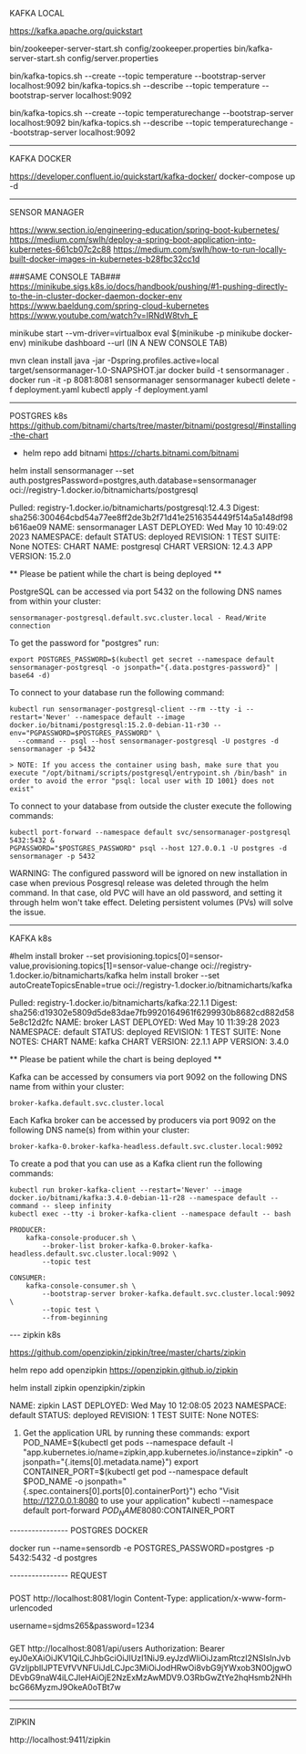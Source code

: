 KAFKA LOCAL

https://kafka.apache.org/quickstart

bin/zookeeper-server-start.sh config/zookeeper.properties
bin/kafka-server-start.sh config/server.properties

bin/kafka-topics.sh --create --topic temperature --bootstrap-server localhost:9092
bin/kafka-topics.sh --describe --topic temperature --bootstrap-server localhost:9092

bin/kafka-topics.sh --create --topic temperaturechange --bootstrap-server localhost:9092
bin/kafka-topics.sh --describe --topic temperaturechange --bootstrap-server localhost:9092

---

KAFKA DOCKER

https://developer.confluent.io/quickstart/kafka-docker/
docker-compose up -d


---

SENSOR MANAGER


https://www.section.io/engineering-education/spring-boot-kubernetes/
https://medium.com/swlh/deploy-a-spring-boot-application-into-kubernetes-661cb07c2c88
https://medium.com/swlh/how-to-run-locally-built-docker-images-in-kubernetes-b28fbc32cc1d

###SAME CONSOLE TAB###
https://minikube.sigs.k8s.io/docs/handbook/pushing/#1-pushing-directly-to-the-in-cluster-docker-daemon-docker-env
https://www.baeldung.com/spring-cloud-kubernetes
https://www.youtube.com/watch?v=IRNdW8tvh_E

minikube start --vm-driver=virtualbox
eval $(minikube -p minikube docker-env)
minikube dashboard --url (IN A NEW CONSOLE  TAB)

mvn clean install
java -jar -Dspring.profiles.active=local target/sensormanager-1.0-SNAPSHOT.jar
docker build -t sensormanager .
docker run -it -p 8081:8081 sensormanager  sensormanager
kubectl delete -f deployment.yaml
kubectl apply -f deployment.yaml

---

POSTGRES k8s
https://github.com/bitnami/charts/tree/master/bitnami/postgresql/#installing-the-chart
- helm repo add bitnami https://charts.bitnami.com/bitnami

helm install sensormanager --set auth.postgresPassword=postgres,auth.database=sensormanager oci://registry-1.docker.io/bitnamicharts/postgresql

Pulled: registry-1.docker.io/bitnamicharts/postgresql:12.4.3
Digest: sha256:300464cbd54a77ee8ff2de3b2f71d41e2516354449f514a5a148df98b616ae09
NAME: sensormanager
LAST DEPLOYED: Wed May 10 10:49:02 2023
NAMESPACE: default
STATUS: deployed
REVISION: 1
TEST SUITE: None
NOTES:
CHART NAME: postgresql
CHART VERSION: 12.4.3
APP VERSION: 15.2.0

** Please be patient while the chart is being deployed **

PostgreSQL can be accessed via port 5432 on the following DNS names from within your cluster:

    sensormanager-postgresql.default.svc.cluster.local - Read/Write connection

To get the password for "postgres" run:

    export POSTGRES_PASSWORD=$(kubectl get secret --namespace default sensormanager-postgresql -o jsonpath="{.data.postgres-password}" | base64 -d)

To connect to your database run the following command:

    kubectl run sensormanager-postgresql-client --rm --tty -i --restart='Never' --namespace default --image docker.io/bitnami/postgresql:15.2.0-debian-11-r30 --env="PGPASSWORD=$POSTGRES_PASSWORD" \
      --command -- psql --host sensormanager-postgresql -U postgres -d sensormanager -p 5432

    > NOTE: If you access the container using bash, make sure that you execute "/opt/bitnami/scripts/postgresql/entrypoint.sh /bin/bash" in order to avoid the error "psql: local user with ID 1001} does not exist"

To connect to your database from outside the cluster execute the following commands:

    kubectl port-forward --namespace default svc/sensormanager-postgresql 5432:5432 &
    PGPASSWORD="$POSTGRES_PASSWORD" psql --host 127.0.0.1 -U postgres -d sensormanager -p 5432

WARNING: The configured password will be ignored on new installation in case when previous Posgresql release was deleted through the helm command. In that case, old PVC will have an old password, and setting it through helm won't take effect. Deleting persistent volumes (PVs) will solve the issue.


---
KAFKA k8s

#helm install broker --set provisioning.topics[0]=sensor-value,provisioning.topics[1]=sensor-value-change oci://registry-1.docker.io/bitnamicharts/kafka
helm install broker --set autoCreateTopicsEnable=true oci://registry-1.docker.io/bitnamicharts/kafka

Pulled: registry-1.docker.io/bitnamicharts/kafka:22.1.1
Digest: sha256:d19302e5809d5de83dae7fb9920164961f6299930b8682cd882d585e8c12d2fc
NAME: broker
LAST DEPLOYED: Wed May 10 11:39:28 2023
NAMESPACE: default
STATUS: deployed
REVISION: 1
TEST SUITE: None
NOTES:
CHART NAME: kafka
CHART VERSION: 22.1.1
APP VERSION: 3.4.0

** Please be patient while the chart is being deployed **

Kafka can be accessed by consumers via port 9092 on the following DNS name from within your cluster:

    broker-kafka.default.svc.cluster.local

Each Kafka broker can be accessed by producers via port 9092 on the following DNS name(s) from within your cluster:

    broker-kafka-0.broker-kafka-headless.default.svc.cluster.local:9092

To create a pod that you can use as a Kafka client run the following commands:

    kubectl run broker-kafka-client --restart='Never' --image docker.io/bitnami/kafka:3.4.0-debian-11-r28 --namespace default --command -- sleep infinity
    kubectl exec --tty -i broker-kafka-client --namespace default -- bash

    PRODUCER:
        kafka-console-producer.sh \
            --broker-list broker-kafka-0.broker-kafka-headless.default.svc.cluster.local:9092 \
            --topic test

    CONSUMER:
        kafka-console-consumer.sh \
            --bootstrap-server broker-kafka.default.svc.cluster.local:9092 \
            --topic test \
            --from-beginning

--- zipkin k8s

https://github.com/openzipkin/zipkin/tree/master/charts/zipkin

helm repo add openzipkin https://openzipkin.github.io/zipkin

helm install zipkin openzipkin/zipkin

NAME: zipkin
LAST DEPLOYED: Wed May 10 12:08:05 2023
NAMESPACE: default
STATUS: deployed
REVISION: 1
TEST SUITE: None
NOTES:
1. Get the application URL by running these commands:
   export POD_NAME=$(kubectl get pods --namespace default -l "app.kubernetes.io/name=zipkin,app.kubernetes.io/instance=zipkin" -o jsonpath="{.items[0].metadata.name}")
   export CONTAINER_PORT=$(kubectl get pod --namespace default $POD_NAME -o jsonpath="{.spec.containers[0].ports[0].containerPort}")
   echo "Visit http://127.0.0.1:8080 to use your application"
   kubectl --namespace default port-forward $POD_NAME 8080:$CONTAINER_PORT


---------------- POSTGRES DOCKER

docker run --name=sensordb -e POSTGRES_PASSWORD=postgres -p 5432:5432 -d postgres 

----------------   REQUEST

###
POST http://localhost:8081/login
Content-Type: application/x-www-form-urlencoded

username=sjdms265&password=1234

###
GET http://localhost:8081/api/users
Authorization: Bearer eyJ0eXAiOiJKV1QiLCJhbGciOiJIUzI1NiJ9.eyJzdWIiOiJzamRtczI2NSIsInJvbGVzIjpbIlJPTEVfVVNFUiJdLCJpc3MiOiJodHRwOi8vbG9jYWxob3N0OjgwODEvbG9naW4iLCJleHAiOjE2NzExMzAwMDV9.O3RbGwZtYe2hqHsmb2NHhbcG66MyzmJ9OkeA0oTBt7w

---

---

ZIPKIN

http://localhost:9411/zipkin
